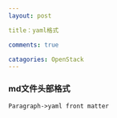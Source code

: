 ```yaml
---
layout: post

title：yaml格式

comments: true

catagories: OpenStack
---
```


### md文件头部格式

```
Paragraph->yaml front matter
```
